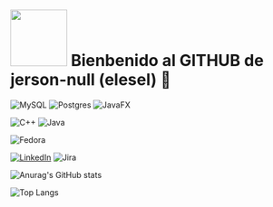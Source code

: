 # <img src = "https://media3.giphy.com/media/v1.Y2lkPTc5MGI3NjExZ3UwOTlyaDFvOG50bW83Ym9ucm4wenQyazI4OHc4dnRhaDluajJkZCZlcD12MV9pbnRlcm5hbF9naWZfYnlfaWQmY3Q9cw/FqWenF6TzBaf2CGBFO/giphy.gif" width = "100"> Bienbenido al GITHUB de jerson-null (elesel) 👋

![MySQL](https://img.shields.io/badge/mysql-4479A1.svg?style=for-the-badge&logo=mysql&logoColor=white)
![Postgres](https://img.shields.io/badge/postgres-%23316192.svg?style=for-the-badge&logo=postgresql&logoColor=white)
![JavaFX](https://img.shields.io/badge/javafx-%23FF0000.svg?style=for-the-badge&logo=javafx&logoColor=white)

![C++](https://img.shields.io/badge/c++-%2300599C.svg?style=for-the-badge&logo=c%2B%2B&logoColor=white)
![Java](https://img.shields.io/badge/java-%23ED8B00.svg?style=for-the-badge&logo=openjdk&logoColor=white)

![Fedora](https://img.shields.io/badge/Fedora-294172?style=for-the-badge&logo=fedora&logoColor=white)

[![LinkedIn](https://img.shields.io/badge/linkedin-%230077B5.svg?style=for-the-badge&logo=linkedin&logoColor=white)](https://pe.linkedin.com/in/jerson-david-valqui-vargas-948387346?trk=people-guest_people_search-card)
![Jira](https://img.shields.io/badge/jira-%230A0FFF.svg?style=for-the-badge&logo=jira&logoColor=white)


![Anurag's GitHub stats](https://github-readme-stats.vercel.app/api?username=anuraghazra&show_icons=true&theme=dark)

![Top Langs](https://github-readme-stats.vercel.app/api/top-langs/?username=jerson-null&layout=compact&theme=dark)
<!--
**jerson-null/jerson-null** is a ✨ _special_ ✨ repository because its `README.md` (this file) appears on your GitHub profile.

Here are some ideas to get you started:

- 🔭 I’m currently working on ...
- 🌱 I’m currently learning ...
- 👯 I’m looking to collaborate on ...
- 🤔 I’m looking for help with ...
- 💬 Ask me about ...
- 📫 How to reach me: ...
- 😄 Pronouns: ...
- ⚡ Fun fact: ...
-->
